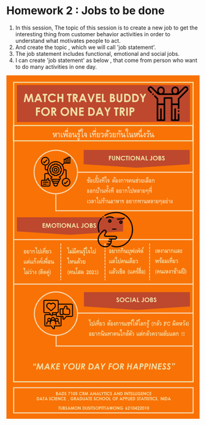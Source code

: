 # Homework 2 : Jobs to be done

1. In this session, The topic of this session is to create a new job to get the interesting thing from customer behavior activities in order to understand what motivates people to act.
2. And create the topic , which we will call 'job statement'. 
3. The job statement includes functional, emotional and social jobs.   
4. I can create 'job statement' as below , that come from person who want to do many activities in one day. 


![](https://github.com/Tubsamon/BADS7105-CRM/blob/main/Homework%2002%20-%20Jobs%20To%20Be%20Done/Homework%2002%20Jobs%20to%20be%20done.png?raw=true)
